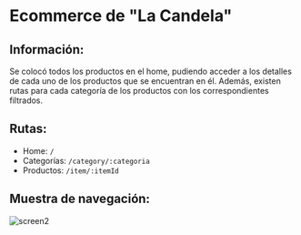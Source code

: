 # Ecommerce de "La Candela"

## Información:
Se colocó todos los productos en el home, pudiendo acceder a los detalles de cada uno de los productos que se encuentran en él. Además, existen rutas para cada categoría de los productos con los correspondientes filtrados.

## Rutas:
- Home:  `/`
- Categorías: `/category/:categoria`
- Productos: `/item/:itemId`

## Muestra de navegación:
![screen2](https://user-images.githubusercontent.com/99888705/192900678-bae298b2-01f0-4e15-9674-c158e61e9523.gif)
